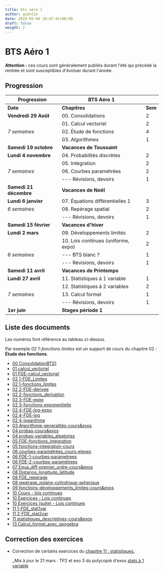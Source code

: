 ```yaml
---
title: bts aéro 1
author: qu3nt1n
date: 2019-05-04 10:47:41+00:00
draft: false
weight: 2
---
```


# BTS Aéro 1

**Attention :** ces cours sont généralement publiés durant l'été qui précède la rentrée et sont susceptibles d'évoluer durant l'année.

## Progression

| Progression            	| **BTS Aéro 1**                      	|         	|
|------------------------	|-------------------------------------	|---------	|
| **Date**               	| **Chapitres**                       	| **Sem** 	|
| **Vendredi 29 Août**   	| 00. Consolidations                  	| 2       	|
|                        	| 01. Calcul vectoriel                	| 2       	|
| _7 semaines_           	| 02. Étude de fonctions              	| 4       	|
|                        	| 03. Algorithmes                     	| 1       	|
| **Samedi 19 octobre**  	| **Vacances de Toussaint**           	|         	|
| **Lundi 4 novembre**   	| 04. Probabilités discrètes          	| 2       	|
|                        	| 05. Intégration                     	| 2       	|
| _7 semaines_           	| 06. Courbes paramétrées             	| 2       	|
|                        	| --- Révisions, devoirs              	| 1       	|
| **Samedi 21 décembre** 	| **Vacances de Noël**                	|         	|
| **Lundi 6 janvier**    	| 07. Équations différentielles 1     	| 3       	|
| _6 semaines_           	| 08. Repérage spatial                	| 2       	|
|                        	| --- Révisions, devoirs              	| 1       	|
| **Samedi 15 février**  	| **Vacances d'hiver**                	|         	|
| **Lundi 2 mars**       	| 09. Développements limités          	| 2       	|
|                        	| 10. Lois continues (uniforme, expo) 	| 2       	|
| _6 semaines_           	| --- BTS blanc ?                     	| 1       	|
|                        	| --- Révisions, devoirs              	| 1       	|
| **Samedi 11 avril**    	| **Vacances de Printemps**           	|         	|
| **Lundi 27 avril**     	| 11. Statistiques à 1 variable       	| 1       	|
|                        	| 12. Statistiques à 2 variables      	| 2       	|
| _7 semaines_           	| 13. Calcul formel                   	| 1       	|
|                        	| --- Révisions, devoirs              	| 1       	|
| **1er juin**           	| **Stages période 1**                	|         	|

## Liste des documents

Les numéros font référence au tableau ci-dessus.

Par exemple *02 1-fonctions limites* est un support de cours du chapitre 02 : **Étude des fonctions**.

* [00 ConsolidationBTS1](/uploads/maths/bts_aero_1/00-ConsolidationBTS1.pdf)
* [01 calcul_vectoriel](/uploads/maths/bts_aero_1/01-calcul_vectoriel.pdf)
* [01 FDE-calcul_vectoriel](/uploads/maths/bts_aero_1/01-FDE-calcul_vectoriel.pdf)
* [02 1-FDE_Limites](/uploads/maths/bts_aero_1/02-1-FDE_Limites.pdf)
* [02 1-fonctions_limites](/uploads/maths/bts_aero_1/02-1-fonctions_limites.pdf)
* [02 2-FDE-derivee](/uploads/maths/bts_aero_1/02-2-FDE-derivee.pdf)
* [02 2-fonctions_derivation](/uploads/maths/bts_aero_1/02-2-fonctions_derivation.pdf)
* [02 3-FDE-expo](/uploads/maths/bts_aero_1/02-3-FDE-expo.pdf)
* [02 3-fonctions-exponentielle](/uploads/maths/bts_aero_1/02-3-fonctions-exponentielle.pdf)
* [02 4-FDE-log-expo](/uploads/maths/bts_aero_1/02-4-FDE-log-expo.pdf)
* [02 4-FDE-log](/uploads/maths/bts_aero_1/02-4-FDE-log.pdf)
* [02 4-logarithme](/uploads/maths/bts_aero_1/02-4-logarithme.pdf)
* [03 Algorithmie-generalités-cours&exos](/uploads/maths/bts_aero_1/03-Algorithmie-generalités-cours&exos.pdf)
* [04 probas-cours&exos](/uploads/maths/bts_aero_1/04-probas-cours&exos.pdf)
* [04 probas-variables_aleatoires](/uploads/maths/bts_aero_1/04-probas-variables_aleatoires.pdf)
* [05 FDE-fonctions_integration](/uploads/maths/bts_aero_1/05-FDE-fonctions_integration.pdf)
* [05 fonctions-integration-cours](/uploads/maths/bts_aero_1/05-fonctions-integration-cours.pdf)
* [06 courbes-paramétrées_cours-eleves](/uploads/maths/bts_aero_1/06-courbes-paramétrées_cours-eleves.pdf)
* [06 FDE-1-courbes-parametrees](/uploads/maths/bts_aero_1/06-FDE-1-courbes-parametrees.pdf)
* [06 FDE-2-courbes-paramétrees](/uploads/maths/bts_aero_1/06-FDE-2-courbes-paramétrees.pdf)
* [07 Equa_diff-premier_ordre-cours&exos](/uploads/maths/bts_aero_1/07-Equa_diff-premier_ordre-cours&exos.pdf)
* [08 Distance_longitude_latitude](/uploads/maths/bts_aero_1/08-Distance_longitude_latitude.pdf)
* [08 FDE_reperage](/uploads/maths/bts_aero_1/08-FDE_reperage.pdf)
* [08 repérage_polaire-cylindrique-spherique](/uploads/maths/bts_aero_1/08-repérage_polaire-cylindrique-spherique.pdf)
* [09 fonctions-developpements_limites-cours&exos](/uploads/maths/bts_aero_1/09-fonctions-developpements_limites-cours&exos.pdf)
* [10 Cours - lois continues](/uploads/maths/bts_aero_1/10-probas-lois_à_densite.pdf)
* [10 Exercices - Lois continues](/uploads/maths/bts_aero_1/10-exos_lois_densite_uniforme_expo.pdf)
* [10 Exercices (suite) - Lois continues](/uploads/maths/bts_aero_1/10-exercices_lois_continues.pdf)
* [11 1-FDE_stat1var](/uploads/maths/bts_aero_1/11-1-FDE_stat1var.pdf)
* [11 2-FDE_stat2var](/uploads/maths/bts_aero_1/11-2-FDE_stat2var.pdf)
* [11 statistiques_descriptives-cours&exos](/uploads/maths/bts_aero_1/11-statistiques_descriptives-cours&exos.pdf)
* [13 Calcul_formel_avec_geogebra](/uploads/maths/bts_aero_1/13-Calcul_formel_avec_geogebra.pdf)


## Correction des exercices

* Correction de certains exercices du [chapitre 11 : statistiques.](/uploads/maths/bts_aero_1/chapitre_11_exos.pdf)

  _Mis à jour le 21 mars : TP2 et exo 3 du polycopié d'exos [stats à 1 variable](/uploads/maths/bts_aero_1/11-1-FDE_stat1var.pdf)
